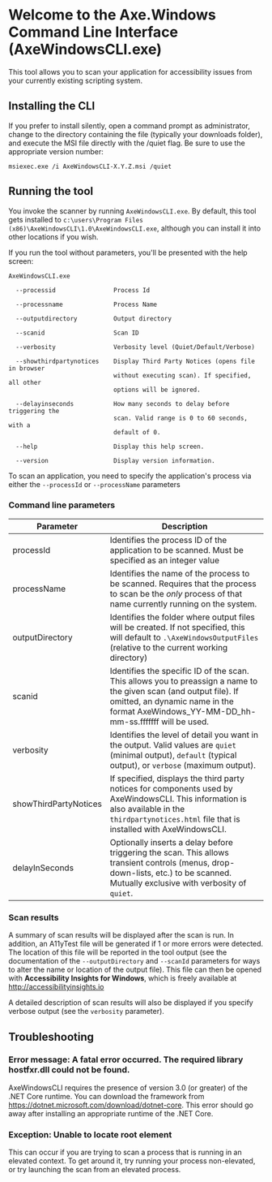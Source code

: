 ﻿# Welcome to the Axe.Windows Command Line Interface (AxeWindowsCLI.exe)

This tool allows you to scan your application for accessibility issues from your currently existing scripting system.

## Installing the CLI

If you prefer to install silently, open a command prompt as administrator, change to the directory containing the file (typically your downloads folder), and execute the MSI file directly with the /quiet flag. Be sure to use the appropriate version number:

```
msiexec.exe /i AxeWindowsCLI-X.Y.Z.msi /quiet
```

## Running the tool
You invoke the scanner by running `AxeWindowsCLI.exe`. By default, this tool gets installed to `c:\users\Program Files (x86)\AxeWindowsCLI\1.0\AxeWindowsCLI.exe`, although you can install it into other locations if you wish.

If you run the tool without parameters, you'll be presented with the help screen:

```
AxeWindowsCLI.exe

  --processid                Process Id

  --processname              Process Name

  --outputdirectory          Output directory

  --scanid                   Scan ID

  --verbosity                Verbosity level (Quiet/Default/Verbose)

  --showthirdpartynotices    Display Third Party Notices (opens file in browser
                             without executing scan). If specified, all other
                             options will be ignored.

  --delayinseconds           How many seconds to delay before triggering the
                             scan. Valid range is 0 to 60 seconds, with a
                             default of 0.

  --help                     Display this help screen.

  --version                  Display version information.
```

  To scan an application, you need to specify the application's process via either the `--processId` or `--processName` parameters

### Command line parameters

Parameter|Description
|---|---|
|processId|Identifies the process ID of the application to be scanned. Must be specified as an integer value|
|processName|Identifies the name of the process to be scanned. Requires that the process to scan be the _only_ process of that name currently running on the system.|
|outputDirectory|Identifies the folder where output files will be created. If not specified, this will default to `.\AxeWindowsOutputFiles` (relative to the current working directory)|
|scanid|Identifies the specific ID of the scan. This allows you to preassign a name to the given scan (and output file). If omitted, an dynamic name in the format AxeWindows_YY-MM-DD_hh-mm-ss.fffffff will be used.|
|verbosity|Identifies the level of detail you want in the output. Valid values are `quiet` (minimal output), `default` (typical output), or `verbose` (maximum output).
|showThirdPartyNotices|If specified, displays the third party notices for components used by AxeWindowsCLI. This information is also available in the `thirdpartynotices.html` file that is installed with AxeWindowsCLI.
|delayInSeconds|Optionally inserts a delay before triggering the scan. This allows transient controls (menus, drop-down-lists, etc.) to be scanned. Mutually exclusive with verbosity of `quiet`.

### Scan results
A summary of scan results will be displayed after the scan is run. In addition, an A11yTest file will be generated if 1 or more errors were detected. The location of this file will be reported in the tool output (see the documentation of the `--outputDirectory` and `--scanId` parameters for ways to alter the name or location of the output file). This file can then be opened with **Accessibility Insights for Windows**, which is freely available at http://accessibilityinsights.io

A detailed description of scan results will also be displayed if you specify verbose output (see the `verbosity` parameter).

## Troubleshooting

### Error message: A fatal error occurred. The required library hostfxr.dll could not be found.
AxeWindowsCLI requires the presence of version 3.0 (or greater) of the .NET Core runtime. You can download the framework from https://dotnet.microsoft.com/download/dotnet-core. This error should go away after installing an appropriate runtime of the .NET Core.

### Exception: Unable to locate root element
This can occur if you are trying to scan a process that is running in an elevated context. To get around it, try running your process non-elevated, or try launching the scan from an elevated process.
